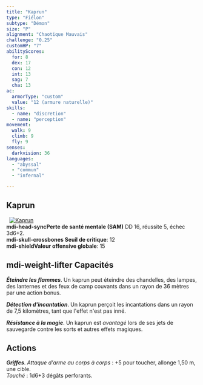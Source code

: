 ```yaml
---
title: "Kaprun"
type: "Fiélon"
subtype: "Démon"
size: "P"
alignment: "Chaotique Mauvais"
challenge: "0.25"
customHP: "7"
abilityScores:
  for: 8
  dex: 17
  con: 12
  int: 13
  sag: 7
  cha: 13
ac:
  armorType: "custom"
  value: "12 (armure naturelle)"
skills:
  - name: "discretion"
  - name: "perception"
movement:
  walk: 9
  climb: 9
  fly: 9
senses:
  darkvision: 36
languages:
  - "abyssal"
  - "commun"
  - "infernal"

---
```

## Kaprun
&nbsp;
[![Kaprun](https://www.douaratil.fr/illustrations/fielon/kaprun300.jpeg)](https://www.douaratil.fr/illustrations/fielon/kaprun.jpeg)  
**<v-icon>mdi-head-sync</v-icon>Perte de santé mentale (SAM)** DD 16, réussite 5, échec 3d6+2.   
**<v-icon>mdi-skull-crossbones</v-icon> Seuil de critique**: 12      
**<v-icon>mdi-shield</v-icon>Valeur offensive globale**: 15   
## <v-icon>mdi-weight-lifter</v-icon> Capacités
_**Éteindre les flammes**_. Un kaprun peut éteindre des chandelles, des lampes, des lanternes et des feux de camp couvants dans un rayon de 36 mètres par une action bonus.

_**Détection d'incantation**_. Un kaprun perçoit les incantations dans un rayon de 7,5 kilomètres, tant que l'effet n'est pas inné.

_**Résistance à la magie**_. Un kaprun est _avantagé_ lors de ses jets de sauvegarde contre les sorts et autres effets magiques.

## Actions
_**Griffes**_. _Attaque d'arme au corps à corps_ : +5 pour toucher, allonge 1,50 m, une cible.  
_Touché_ : 1d6+3 dégâts perforants.
